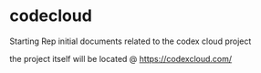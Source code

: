 # codecloud
Starting Rep
initial documents related to the codex cloud project

the project itself will be located @ https://codexcloud.com/
